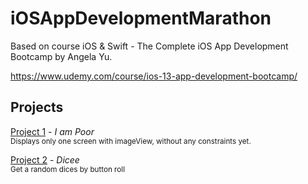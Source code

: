 # iOSAppDevelopmentMarathon
Based on course iOS &amp; Swift - The Complete iOS App Development Bootcamp by Angela Yu.

https://www.udemy.com/course/ios-13-app-development-bootcamp/

Projects
---
[Project 1](https://github.com/Bruzya/iOSAppDevelopmentMarathon/tree/develop/P01-IAmPoor) - *I am Poor*  
<sub>Displays only one screen with imageView, without any constraints yet.</sub>

[Project 2](https://github.com/Bruzya/iOSAppDevelopmentMarathon/tree/develop/P02-Dicee) - *Dicee*  
<sub>Get a random dices by button roll</sub>
